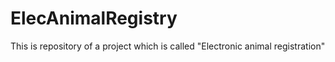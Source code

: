 # ElecAnimalRegistry
This is repository of a project which is called "Electronic animal registration"
